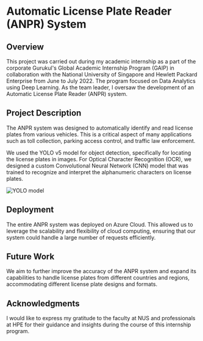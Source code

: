 # Automatic License Plate Reader (ANPR) System

## Overview
This project was carried out during my academic internship as a part of the corporate Gurukul's Global Academic Internship Program (GAIP) in collaboration with the National University of Singapore and Hewlett Packard Enterprise from June to July 2022. The program focused on Data Analytics using Deep Learning. As the team leader, I oversaw the development of an Automatic License Plate Reader (ANPR) system. 

## Project Description
The ANPR system was designed to automatically identify and read license plates from various vehicles. This is a critical aspect of many applications such as toll collection, parking access control, and traffic law enforcement.

We used the YOLO v5 model for object detection, specifically for locating the license plates in images. For Optical Character Recognition (OCR), we designed a custom Convolutional Neural Network (CNN) model that was trained to recognize and interpret the alphanumeric characters on license plates.

![YOLO model](Licence_Plate_Number_Detection-using-yolov5/model.png)

## Deployment
The entire ANPR system was deployed on Azure Cloud. This allowed us to leverage the scalability and flexibility of cloud computing, ensuring that our system could handle a large number of requests efficiently.

## Future Work
We aim to further improve the accuracy of the ANPR system and expand its capabilities to handle license plates from different countries and regions, accommodating different license plate designs and formats.

## Acknowledgments
I would like to express my gratitude to the faculty at NUS and professionals at HPE for their guidance and insights during the course of this internship program.


